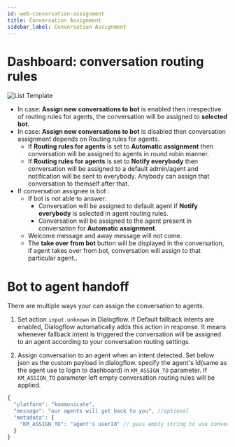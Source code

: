 ```yaml
---
id: web-conversation-assignment
title: Conversation Assignment
sidebar_label: Conversation Assignment
---
```


# Dashboard: conversation routing rules

![List Template](/img/dashboard-conversation-assignment.png)


* In case: **Assign new conversations to bot** is enabled then irrespective of routing rules for agents, the conversation will be assigned to **selected bot**.
* In case: **Assign new conversations to bot** is disabled then conversation assignment depends on Routing rules for agents.
  -  If **Routing rules for agents** is set to **Automatic assignment** then conversation will be assigned to agents in round robin manner.
  - If **Routing rules for agents** is set to **Notify everybody** then conversation will be assigned to a default admin/agent and notification will be sent to everybody. Anybody can assign that conversation to themself after that.
* If conversation assignee is bot :
  - If bot is not able to answer:
    - Conversation will be assigned to default agent if  **Notify everybody** is selected in agent routing rules.
    - Conversation will be assigned to the agent present in conversation for **Automatic assignment**.
  - Welcome message and away message will not come.
  - The **take over from bot** button will be displayed in the conversation, if agent takes over from bot, conversation will assign to that particular agent..


# Bot to agent handoff
There are multiple ways your can assign the conversation to agents. 

  1. Set action `input.unknown` in Dialogflow. If Default fallback intents are enabled, Dialogflow automatically adds this action in response. It means whenever fallback intent is triggered the conversation will be assigned to an agent according to your conversation routing settings. 

  2. Assign conversation to an agent when an intent detected. Set below json as the custom payload in dialogflow. specify the agent's Id(same as the agent use to login to dashboard) in `KM_ASSIGN_TO` parameter. If `KM_ASSIGN_TO` parameter left empty conversation routing rules will be applied. 

```js
{
  "platform": "kommunicate",
  "message": "our agents will get back to you", //optional 
  "metadata": {
    "KM_ASSIGN_TO": "agent's userId" // pass empty string to use conversation routing rules. 
  }
}
```
